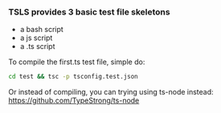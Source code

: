 
### TSLS provides 3 basic test file skeletons

* a bash script
* a js script
* a .ts script

To compile the first.ts test file, simple do:

```bash
cd test && tsc -p tsconfig.test.json
```

Or instead of compiling, you can trying using ts-node instead: <br>
https://github.com/TypeStrong/ts-node
